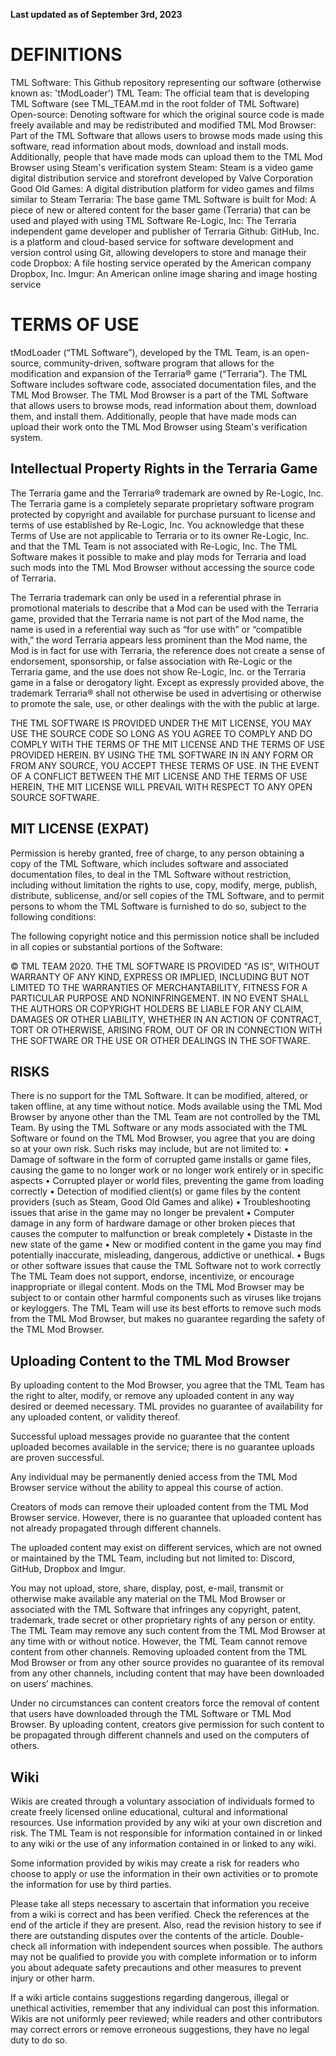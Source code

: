 **Last updated as of September 3rd, 2023**

# DEFINITIONS
TML Software: This Github repository representing our software (otherwise known as: 'tModLoader')
TML Team: The official team that is developing TML Software (see TML_TEAM.md in the root folder of TML Software)
Open-source: Denoting software for which the original source code is made freely available and may be redistributed and modified
TML Mod Browser: Part of the TML Software that allows users to browse mods made using this software, read information about mods, download and install mods. Additionally, people that have made mods can upload them to the TML Mod Browser using Steam's verification system
Steam: Steam is a video game digital distribution service and storefront developed by Valve Corporation
Good Old Games: A digital distribution platform for video games and films similar to Steam
Terraria: The base game TML Software is built for
Mod: A piece of new or altered content for the baser game (Terraria) that can be used and played with using TML Software
Re-Logic, Inc: The Terraria independent game developer and publisher of Terraria
Github: GitHub, Inc. is a platform and cloud-based service for software development and version control using Git, allowing developers to store and manage their code
Dropbox: A file hosting service operated by the American company Dropbox, Inc.
Imgur: An American online image sharing and image hosting service 

# TERMS OF USE
tModLoader (“TML Software”), developed by the TML Team, is an open-source, community-driven, software program that allows for the modification and expansion of the Terraria® game (“Terraria”). The TML Software includes software code, associated documentation files, and the TML Mod Browser. The TML Mod Browser is a part of the TML Software that allows users to browse mods, read information about them, download them, and install them. Additionally, people that have made mods can upload their work onto the TML Mod Browser using Steam's verification system.

## Intellectual Property Rights in the Terraria Game
The Terraria game and the Terraria® trademark are owned by Re-Logic, Inc. The Terraria game is a completely separate proprietary software program protected by copyright and available for purchase pursuant to license and terms of use established by Re-Logic, Inc. You acknowledge that these Terms of Use are not applicable to Terraria or to its owner Re-Logic, Inc. and that the TML Team is not associated with Re-Logic, Inc. The TML Software makes it possible to make and play mods for Terraria and load such mods into the TML Mod Browser without accessing the source code of Terraria.

The Terraria trademark can only be used in a referential phrase in promotional materials to describe that a Mod can be used with the Terraria game, provided that the Terraria name is not part of the Mod name, the name is used in a referential way such as “for use with” or “compatible with,” the word Terraria appears less prominent than the Mod name, the Mod is in fact for use with Terraria, the reference does not create a sense of endorsement, sponsorship, or false association with Re-Logic or the Terraria game, and the use does not show Re-Logic, Inc. or the Terraria game in a false or derogatory light. Except as expressly provided above, the trademark Terraria® shall not otherwise be used in advertising or otherwise to promote the sale, use, or other dealings with the with the public at large.

THE TML SOFTWARE IS PROVIDED UNDER THE MIT LICENSE, YOU MAY USE THE SOURCE CODE SO LONG AS YOU AGREE TO COMPLY AND DO COMPLY WITH THE TERMS OF THE MIT LICENSE AND THE TERMS OF USE PROVIDED HEREIN. BY USING THE TML SOFTWARE IN IN ANY FORM OR FROM ANY SOURCE, YOU ACCEPT THESE TERMS OF USE. IN THE EVENT OF A CONFLICT BETWEEN THE MIT LICENSE AND THE TERMS OF USE HEREIN, THE MIT LICENSE WILL PREVAIL WITH RESPECT TO ANY OPEN SOURCE SOFTWARE.

## MIT LICENSE (EXPAT)
Permission is hereby granted, free of charge, to any person obtaining a copy of the TML Software, which includes software and associated documentation files, to deal in the TML Software without restriction, including without limitation the rights to use, copy, modify, merge, publish, distribute, sublicense, and/or sell copies of the TML Software, and to permit persons to whom the TML Software is furnished to do so, subject to the following conditions:

The following copyright notice and this permission notice shall be included in all copies or substantial portions of the Software:

© TML TEAM 2020.
THE TML SOFTWARE IS PROVIDED "AS IS", WITHOUT WARRANTY OF ANY KIND, EXPRESS OR IMPLIED, INCLUDING BUT NOT LIMITED TO THE WARRANTIES OF MERCHANTABILITY, FITNESS FOR A PARTICULAR PURPOSE AND NONINFRINGEMENT. IN NO EVENT SHALL THE AUTHORS OR COPYRIGHT HOLDERS BE LIABLE FOR ANY CLAIM, DAMAGES OR OTHER LIABILITY, WHETHER IN AN ACTION OF CONTRACT, TORT OR OTHERWISE, ARISING FROM, OUT OF OR IN CONNECTION WITH THE SOFTWARE OR THE USE OR OTHER DEALINGS IN THE SOFTWARE.

## RISKS
There is no support for the TML Software. It can be modified, altered, or taken offline, at any time without notice. Mods available using the TML Mod Browser by anyone other than the TML Team are not controlled by the TML Team. By using the TML Software or any mods associated with the TML Software or found on the TML Mod Browser, you agree that you are doing so at your own risk. Such risks may include, but are not limited to:
• Damage of software in the form of corrupted game installs or game files, causing the game to no longer work or no longer work entirely or in specific aspects
• Corrupted player or world files, preventing the game from loading correctly
• Detection of modified client(s) or game files by the content providers (such as Steam, Good Old Games and alike)
• Troubleshooting issues that arise in the game may no longer be prevalent
• Computer damage in any form of hardware damage or other broken pieces that causes the computer to malfunction or break completely
• Distaste in the new state of the game
• New or modified content in the game you may find potentially inaccurate, misleading, dangerous, addictive or unethical.
• Bugs or other software issues that cause the TML Software not to work correctly
The TML Team does not support, endorse, incentivize, or encourage inappropriate or illegal content. Mods on the TML Mod Browser may be subject to or contain other harmful components such as viruses like trojans or keyloggers. The TML Team will use its best efforts to remove such mods from the TML Mod Browser, but makes no guarantee regarding the safety of the TML Mod Browser.

## Uploading Content to the TML Mod Browser
By uploading content to the Mod Browser, you agree that the TML Team has the right to alter, modify, or remove any uploaded content in any way desired or deemed necessary. TML provides no guarantee of availability for any uploaded content, or validity thereof.

Successful upload messages provide no guarantee that the content uploaded becomes available in the service; there is no guarantee uploads are proven successful.

Any individual may be permanently denied access from the TML Mod Browser service without the ability to appeal this course of action.

Creators of mods can remove their uploaded content from the TML Mod Browser service. However, there is no guarantee that uploaded content has not already propagated through different channels.

The uploaded content may exist on different services, which are not owned or maintained by the TML Team, including but not limited to: Discord, GitHub, Dropbox and Imgur.

You may not upload, store, share, display, post, e-mail, transmit or otherwise make available any material on the TML Mod Browser or associated with the TML Software that infringes any copyright, patent, trademark, trade secret or other proprietary rights of any person or entity. The TML Team may remove any such content from the TML Mod Browser at any time with or without notice. However, the TML Team cannot remove content from other channels. Removing uploaded content from the TML Mod Browser or from any other source provides no guarantee of its removal from any other channels, including content that may have been downloaded on users’ machines.

Under no circumstances can content creators force the removal of content that users have downloaded through the TML Software or TML Mod Browser. By uploading content, creators give permission for such content to be propagated through different channels and used on the computers of others.

## Wiki
Wikis are created through a voluntary association of individuals formed to create freely licensed online educational, cultural and informational resources. Use information provided by any wiki at your own discretion and risk. The TML Team is not responsible for information contained in or linked to any wiki or the use of any information contained in or linked to any wiki.

Some information provided by wikis may create a risk for readers who choose to apply or use the information in their own activities or to promote the information for use by third parties.

Please take all steps necessary to ascertain that information you receive from a wiki is correct and has been verified. Check the references at the end of the article if they are present. Also, read the revision history to see if there are outstanding disputes over the contents of the article. Double-check all information with independent sources when possible. The authors may not be qualified to provide you with complete information or to inform you about adequate safety precautions and other measures to prevent injury or other harm.

If a wiki article contains suggestions regarding dangerous, illegal or unethical activities, remember that any individual can post this information. Wikis are not uniformly peer reviewed; while readers and other contributors may correct errors or remove erroneous suggestions, they have no legal duty to do so.
